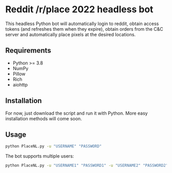 # Reddit /r/place 2022 headless bot

This headless Python bot will automatically login to reddit, obtain access
tokens (and refreshes them when they expire), obtain orders from the C&C server
and automatically place pixels at the desired locations.

## Requirements

- Python >= 3.8
- NumPy
- Pillow
- Rich
- aiohttp

## Installation

For now, just download the script and run it with Python. More easy installation methods will come soon.

## Usage

```bash
python PlaceNL.py -u "USERNAME" "PASSWORD"
```

The bot supports multiple users:

```bash
python PlaceNL.py -u "USERNAME1" "PASSWORD1" -u "USERNAME2" "PASSWORD2"
```
